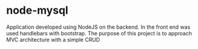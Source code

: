 # node-mysql

Application developed using NodeJS on the backend.
In the front end was used handlebars with bootstrap.
The purpose of this project is to approach MVC architecture with a simple CRUD
